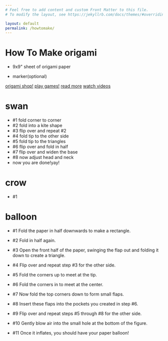 ```yaml
---
# Feel free to add content and custom Front Matter to this file.
# To modify the layout, see https://jekyllrb.com/docs/themes/#overriding-theme-defaults

layout: default
permalink: /howtomake/
---
```


# How To Make origami

* 9x9" sheet of origami paper

* marker(optional)

[origami shop!](index)
[play games!](games)
[read more](library)
[watch videos](video)

# swan
* #1 fold corner to corner
* #2 fold into a kite shape
* #3 flip over and repeat #2
* #4 fold tip to the other side
* #5 fold tip to the triangles
* #6 flip over and fold in half
* #7 flip over and widen the base
* #8 now adjust head and neck
* now you are done!yay!

# crow
* #1
# balloon

 * #1 Fold the paper in half downwards to make a rectangle.

 * #2 Fold in half again.

 * #3 Open the front half of the paper, swinging the flap out and folding it down to create a triangle.

 * #4 Flip over and repeat step #3 for the other side.

 * #5 Fold the corners up to meet at the tip.

 * #6 Fold the corners in to meet at the center.

* #7 Now fold the top corners down to form small flaps.  

 * #8 Insert these flaps into the pockets you created in step #6.

 * #9 Flip over and repeat steps #5 through #8 for the other side.

 * #10 Gently blow air into the small hole at the bottom of the figure.

 * #11 Once it inflates, you should have your paper balloon!
